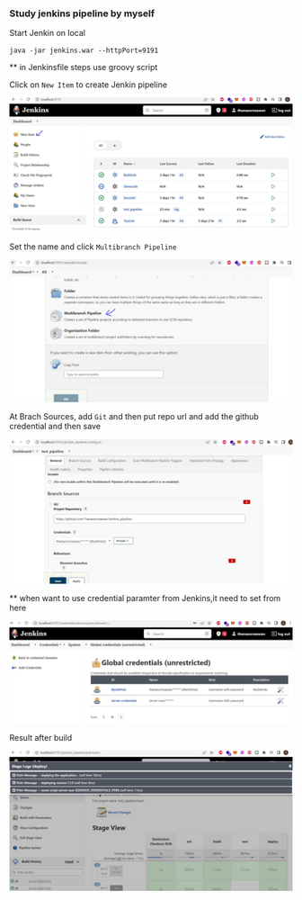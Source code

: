 ### Study jenkins pipeline by myself

Start Jenkin on local
```shell
java -jar jenkins.war --httpPort=9191
```

** in Jenkinsfile steps use groovy script

Click on `New Item` to create Jenkin pipeline

![pipe item](https://github.com/Thanasornsawan/Jenkins_pipeline/blob/main/photos/start.JPG?raw=true)

Set the name and click `Multibranch Pipeline`

![pipe item2](https://github.com/Thanasornsawan/Jenkins_pipeline/blob/main/photos/start2.JPG?raw=true)

At Brach Sources, add `Git` and then put repo url and add the github credential and then save

![pipe item3](https://github.com/Thanasornsawan/Jenkins_pipeline/blob/main/photos/start3.JPG?raw=true)

** when want to use credential paramter from Jenkins,it need to set from here

![pipe cred](https://github.com/Thanasornsawan/Jenkins_pipeline/blob/main/photos/credId.JPG?raw=true)

Result after build

![pipe result](https://github.com/Thanasornsawan/Jenkins_pipeline/blob/main/photos/result.JPG?raw=true)
